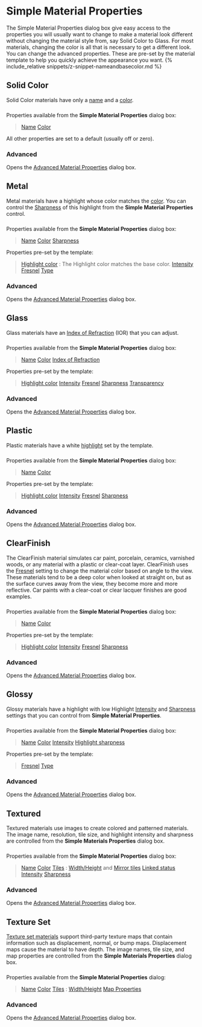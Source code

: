 ---
---


# Simple Material Properties
The Simple Material Properties dialog box give easy access to the properties you will usually want to change to make a material look different without changing the material style from, say Solid Color to Glass. For most materials, changing the color is all that is necessary to get a different look. You can change the advanced properties. These are pre-set by the material template to help you quickly achieve the appearance you want.
{% include_relative snippets/z-snippet-nameandbasecolor.md %}
## Solid Color
Solid Color materials have only a [name](advanced-material-properties-main.html#name) and a [color](advanced-material-properties-main.html#color).

### 
Properties available from the **Simple Material Properties** dialog box:

> [Name](advanced-material-properties-main.html#name) 
> [Color](advanced-material-properties-main.html#color) 

All other properties are set to a default (usually off or zero).

###  **Advanced** 
Opens the [Advanced Material Properties](advanced-material-properties-main.html) dialog box.

## Metal
Metal materials have a highlight whose color matches the [color](advanced-material-properties-main.html#color). You can control the [Sharpness](advanced-material-properties-main.html#sharpness) of this highlight from the **Simple Material Properties** control.

### 
Properties available from the **Simple Material Properties** dialog box:

> [Name](advanced-material-properties-main.html#name) 
> [Color](advanced-material-properties-main.html#color) 
> [Sharpness](advanced-material-properties-main.html#sharpness) 

Properties pre-set by the template:

> [Highlight color](advanced-material-properties-main.html#highlight-color) : The Highlight color matches the base color.
> [Intensity](advanced-material-properties-main.html#intensity) 
> [Fresnel](advanced-material-properties-main.html#fresnel) 
> [Type](advanced-material-properties-main.html#type) 

###  **Advanced** 
Opens the [Advanced Material Properties](advanced-material-properties-main.html) dialog box.

## Glass
Glass materials have an [Index of Refraction](advanced-material-properties-transparency.html#index-of-refraction) (IOR) that you can adjust.

### 
Properties available from the **Simple Material Properties** dialog box:

> [Name](advanced-material-properties-main.html#name) 
> [Color](advanced-material-properties-main.html#color) 
> [Index of Refraction](advanced-material-properties-transparency.html#index-of-refraction) 

Properties pre-set by the template:

> [Highlight color](advanced-material-properties-main.html#highlight-color) 
> [Intensity](advanced-material-properties-main.html#intensity) 
> [Fresnel](advanced-material-properties-main.html#fresnel) 
> [Sharpness](advanced-material-properties-main.html#sharpness) 
> [Transparency](advanced-material-properties-transparency.html) 

###  **Advanced** 
Opens the [Advanced Material Properties](advanced-material-properties-main.html) dialog box.

## Plastic
Plastic materials have a white [highlight](advanced-material-properties-main.html#highlight-color) set by the template.

### 
Properties available from the **Simple Material Properties** dialog box:

> [Name](advanced-material-properties-main.html#name) 
> [Color](advanced-material-properties-main.html#color) 

Properties pre-set by the template:

> [Highlight color](advanced-material-properties-main.html#highlight-color) 
> [Intensity](advanced-material-properties-main.html#intensity) 
> [Fresnel](advanced-material-properties-main.html#fresnel) 
> [Sharpness](advanced-material-properties-main.html#sharpness) 

###  **Advanced** 
Opens the [Advanced Material Properties](advanced-material-properties-main.html) dialog box.

## ClearFinish
The ClearFinish material simulates car paint, porcelain, ceramics, varnished woods, or any material with a plastic or clear-coat layer. ClearFinish uses the [Fresnel](advanced-material-properties-main.html#fresnel) setting to change the material color based on angle to the view. These materials tend to be a deep color when looked at straight on, but as the surface curves away from the view, they become more and more reflective. Car paints with a clear-coat or clear lacquer finishes are good examples.

### 
Properties available from the **Simple Material Properties** dialog box:

> [Name](advanced-material-properties-main.html#name) 
> [Color](advanced-material-properties-main.html#color) 

Properties pre-set by the template:

> [Highlight color](advanced-material-properties-main.html#highlight-color) 
> [Intensity](advanced-material-properties-main.html#intensity) 
> [Fresnel](advanced-material-properties-main.html#fresnel) 
> [Sharpness](advanced-material-properties-main.html#sharpness) 

###  **Advanced** 
Opens the [Advanced Material Properties](advanced-material-properties-main.html) dialog box.

## Glossy
Glossy materials have a highlight with low Highlight [Intensity](advanced-material-properties-main.html#intensity) and [Sharpness](advanced-material-properties-main.html#sharpness) settings that you can control from **Simple Material Properties**.

### 
Properties available from the **Simple Material Properties** dialog box:

> [Name](advanced-material-properties-main.html#name) 
> [Color](advanced-material-properties-main.html#color) 
> [Intensity](advanced-material-properties-main.html#intensity) 
> [Highlight sharpness](advanced-material-properties-main.html#sharpness) 

Properties pre-set by the template:

> [Fresnel](advanced-material-properties-main.html#fresnel) 
> [Type](advanced-material-properties-main.html#type) 

###  **Advanced** 
Opens the [Advanced Material Properties](advanced-material-properties-main.html) dialog box.

## Textured
Textured materials use images to create colored and patterned materials. The image name, resolution, tile size, and highlight intensity and sharpness are controlled from the **Simple Materials Properties** dialog box.

### 
Properties available from the **Simple Material Properties** dialog box:

> [Name](advanced-material-properties-main.html#name) 
> [Color](advanced-material-properties-main.html#color) 
> [Tiles](texture-properties-main.html#tiles) : [Width/Height](texture-properties-main.html#width-height) and [Mirror tiles](texture-properties-main.html#mirror-tiles) 
> [Linked status](texture-properties-main.html#linking) 
> [Intensity](advanced-material-properties-main.html#intensity) 
> [Sharpness](advanced-material-properties-main.html#sharpness) 

###  **Advanced** 
Opens the [Advanced Material Properties](advanced-material-properties-main.html) dialog box.

## Texture Set
 [Texture set materials](texture-set-materials.html) support&#160;third-party texture maps that contain information such as displacement, normal, or bump maps. Displacement maps cause the material to have depth. The image names, tile size, and map properties are controlled from the **Simple Materials Properties** dialog box.

### 
Properties available from the **Simple Material Properties** dialog:

> [Name](advanced-material-properties-main.html#name) 
> [Color](advanced-material-properties-main.html#color) 
> [Tiles](texture-properties-main.html#tiles) : [Width/Height](texture-properties-main.html#width-height) 
> [Map Properties](texture-properties-main.html) 

###  **Advanced** 
Opens the [Advanced Material Properties](advanced-material-properties-main.html) dialog box.
&#160;

